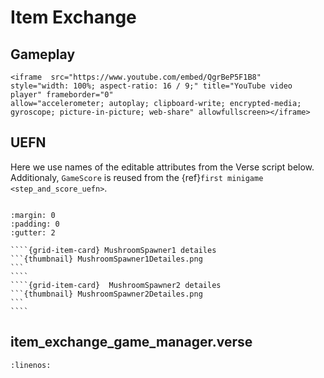 # Item Exchange

## Gameplay

```{raw} html
<iframe  src="https://www.youtube.com/embed/QgrBeP5F1B8" 
style="width: 100%; aspect-ratio: 16 / 9;" title="YouTube video player" frameborder="0" 
allow="accelerometer; autoplay; clipboard-write; encrypted-media; gyroscope; picture-in-picture; web-share" allowfullscreen></iframe>
```


## UEFN

Here we use names of the editable attributes from the Verse script below. Additionaly, `GameScore` is reused from the {ref}`first minigame <step_and_score_uefn>`.

```{thumbnail} item_exchange.svg
```

`````{grid} 2
:margin: 0
:padding: 0
:gutter: 2

````{grid-item-card} MushroomSpawner1 detailes
```{thumbnail} MushroomSpawner1Detailes.png
```
````
````{grid-item-card}  MushroomSpawner2 detailes
```{thumbnail} MushroomSpawner2Detailes.png
```
````
`````

## item_exchange_game_manager.verse

```{literalinclude} ../_code_samples/item_exchange_game_manager.verse
:linenos:
```